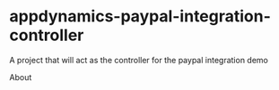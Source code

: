 # appdynamics-paypal-integration-controller
A project that will act as the controller for the paypal integration demo


About
